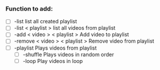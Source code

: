 ### Function to add:

- [ ] -list list all created playlist
- [ ] -list < playlist > list all videos from playlist
- [ ] -add < video > < playlist > Add video to playlist
- [ ] -remove < video > < playlist > Remove video from playlist
- [ ] -playlist Plays videos from playlist 
  - [ ] -shuffle Plays videos in random order
  - [ ] -loop Play videos in loop
